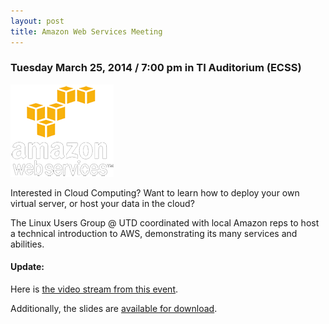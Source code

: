 ```yaml
---
layout: post
title: Amazon Web Services Meeting
---
```


### Tuesday March 25, 2014 / 7:00 pm in TI Auditorium (ECSS)

![Amazon Web Services](/images/aws.png)

Interested in Cloud Computing? Want to learn how to deploy your own virtual server, or host your data in the cloud?

The Linux Users Group @ UTD coordinated with local Amazon reps to host a technical introduction to AWS, demonstrating its many services and abilities.

#### Update: 

Here is [the video stream from this event](https://www.youtube.com/watch?v=KEus17RV1T8).

Additionally, the slides are [available for download](https://github.com/utdlug/lug-site/blob/master/public/res/aws.pptx?raw=true).
